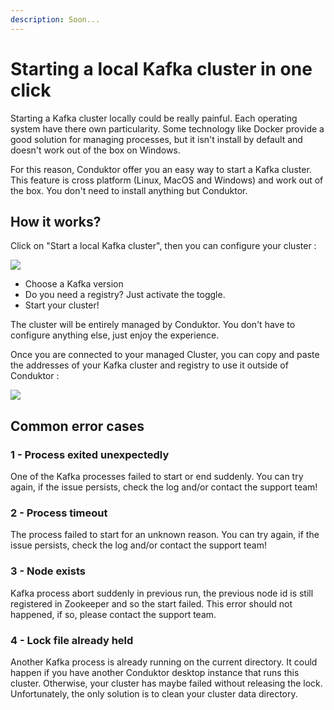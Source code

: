 ```yaml
---
description: Soon...
---
```


# Starting a local Kafka cluster in one click

Starting a Kafka cluster locally could be really painful. Each operating system have there own particularity. Some technology like Docker provide a good solution for managing processes, but it isn't install by default and doesn't work out of the box on Windows.

For this reason, Conduktor offer you an easy way to start a Kafka cluster. This feature is cross platform (Linux, MacOS and Windows) and work out of the box. You don't need to install anything but Conduktor.

## How it works?

Click on "Start a local Kafka cluster", then you can configure your cluster :

![](../.gitbook/assets/2022-03-09\_17-39.png)

* Choose a Kafka version&#x20;
* Do you need a registry? Just activate the toggle.&#x20;
* Start your cluster!

The cluster will be entirely managed by Conduktor. You don't have to configure anything else, just enjoy the experience.

Once you are connected to your managed Cluster, you can copy and paste the addresses of your Kafka cluster and registry to use it outside of Conduktor :

![](../.gitbook/assets/2022-03-10\_11-12.png)

## Common error cases

### 1 - Process exited unexpectedly

One of the Kafka processes failed to start or end suddenly. You can try again, if the issue persists, check the log and/or contact the support team!

### 2 - Process timeout

The process failed to start for an unknown reason. You can try again, if the issue persists, check the log and/or contact the support team!

### 3 - Node exists

Kafka process abort suddenly in previous run, the previous node id is still registered in Zookeeper and so the start failed. This error should not happened, if so, please contact the support team.

### 4 - Lock file already held

Another Kafka process is already running on the current directory. It could happen if you have another Conduktor desktop instance that runs this cluster. Otherwise, your cluster has maybe failed without releasing the lock. Unfortunately, the only solution is to clean your cluster data directory.
